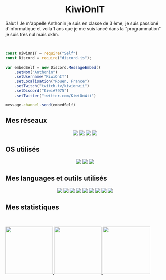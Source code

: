 <h1 align="center">
  <b>KiwiOnIT</b>
</h1>

Salut ! Je m'appelle Anthonin je suis en classe de 3 ème, je suis passioné d'informatique et voila 1 ans que je me suis lancé dans la "programmation" je suis très nul mais oklm.

<br>


```javascript
const KiwiOnIT = require("Self")
const Discord = require("discord.js");

var embedSelf = new Discord.MessageEmbed()
    .setNom("Anthonin")
    .setUsername("KiwiOnIT")
    .setLocalisation("Rouen, France")
    .setTwitch("twitch.tv/kiwionwii")
    .setDiscord("Kiwi#7975")
    .setTwitter("twitter.com/KiwiOnWii")

message.channel.send(embedSelf)


```

## Mes réseaux

<p>
<div align="center">
    <a href="https://twitter.com/KiwiOnWii"> <img src="https://img.shields.io/badge/Twitter-1DA1F2?style=for-the-badge&logo=twitter&logoColor=white"></a>
    <a href="https://twitch.tv/KiwiOnWii"> <img src="https://img.shields.io/badge/Twitch-9146FF?style=for-the-badge&logo=twitch&logoColor=white"></a>
    <a href="https://www.youtube.com/channel/UCOT___LMR7RtE1Ajmv1X3ZA"> <img src="https://img.shields.io/badge/YouTube-FF0000?style=for-the-badge&logo=youtube&logoColor=white"></a>
    <a href="https://steamcommunity.com/id/KiwiOnWii/"> <img src="https://img.shields.io/badge/Steam-000000?style=for-the-badge&logo=steam&logoColor=white"></a>
</div>
</p>


## OS utilisés

<p>
<div align="center">
  <img src="https://img.shields.io/badge/Linux-FCC624?style=for-the-badge&logo=linux&logoColor=black">
  <img src="https://img.shields.io/badge/Ubuntu-E95420?style=for-the-badge&logo=ubuntu&logoColor=white">
  <img src="https://img.shields.io/badge/Windows-0078D6?style=for-the-badge&logo=windows&logoColor=white">
  
</div>
</p>

## Mes languages et outils utilisés

<p>
<div align="center">
  <img src="https://img.shields.io/badge/JavaScript-F7DF1E?style=for-the-badge&logo=javascript&logoColor=black">
  <img src="https://img.shields.io/badge/vsCode-0078D4?style=for-the-badge&logo=visual%20studio%20code&logoColor=white">
  <img src="https://img.shields.io/badge/Node.js-43853D?style=for-the-badge&logo=node.js&logoColor=white">
  <img src="https://img.shields.io/badge/HTML5-E34F26?style=for-the-badge&logo=html5&logoColor=white">
  <img src="https://img.shields.io/badge/CSS3-1572B6?style=for-the-badge&logo=css3&logoColor=white">
  <img src="https://img.shields.io/badge/C%2B%2B-00599C?style=for-the-badge&logo=c%2B%2B&logoColor=white">
  <img src="https://img.shields.io/badge/Python-3776AB?style=for-the-badge&logo=python&logoColor=white">
  <img src="https://img.shields.io/badge/Vue.js-35495E?style=for-the-badge&logo=vue.js&logoColor=4FC08D">
  <img src="https://img.shields.io/badge/Vercel-000000?style=for-the-badge&logo=vercel&logoColor=white">
</div>
</p>

## Mes statistiques

<br/>
<p align="left">
  <a href="https://github.com/kiwionit">
    <img height="150em" src="https://github-readme-stats.vercel.app/api?username=KiwiOnIT&show_icons=true&theme=dark&hide_border=true" />
    <img height="150em" src="https://github-readme-streak-stats.herokuapp.com/?user=KiwiOnIT&theme=dark&hide_border=true" />
    <img height="150em" src="https://github-readme-stats.vercel.app/api/top-langs/?username=kiwionit&layout=compact&langs_count=7&theme=dark"/>
  </a>
</p>
<br>
